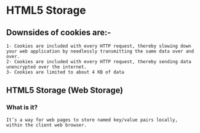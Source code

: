 # HTML5 Storage

## Downsides of cookies are:-
    1- Cookies are included with every HTTP request, thereby slowing down your web application by needlessly transmitting the same data over and over.
    2- Cookies are included with every HTTP request, thereby sending data unencrypted over the internet.
    3- Cookies are limited to about 4 KB of data 

## HTML5 Storage (Web Storage)
### What is it?
    It’s a way for web pages to store named key/value pairs locally, within the client web browser.


